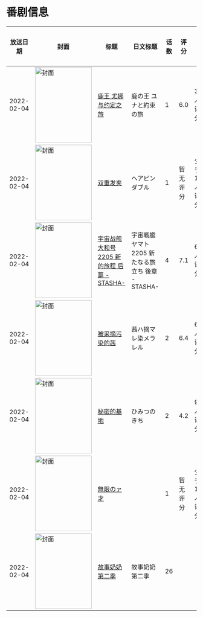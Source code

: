 # 番剧信息

|放送日期|封面|标题|日文标题|话数|评分|评分人数|
|---|---|---|---|---|---|---|
|2022-02-04|<img src="//lain.bgm.tv/pic/cover/c/ef/d4/250479_kuvhk.jpg" alt="封面" style="width:150px;height:200px;object-fit:cover;">|[鹿王 尤娜与约定之旅](https://bangumi.tv/subject/250479)|鹿の王 ユナと約束の旅|1|6.0|343人评分|
|2022-02-04|<img src="//lain.bgm.tv/pic/cover/c/57/49/351270_sccT5.jpg" alt="封面" style="width:150px;height:200px;object-fit:cover;">|[双重发夹](https://bangumi.tv/subject/351270)|ヘアピンダブル|1|暂无评分|少于10人评分|
|2022-02-04|<img src="//lain.bgm.tv/pic/cover/c/c9/a5/352905_fEo54.jpg" alt="封面" style="width:150px;height:200px;object-fit:cover;">|[宇宙战舰大和号2205 新的旅程 后篇 -STASHA-](https://bangumi.tv/subject/352905)|宇宙戦艦ヤマト2205 新たなる旅立ち 後章 -STASHA-|4|7.1|66人评分|
|2022-02-04|<img src="/img/no_icon_subject.png" alt="封面" style="width:150px;height:200px;object-fit:cover;">|[被采摘污染的茜](https://bangumi.tv/subject/354257)|茜ハ摘マレ染メラレル|2|6.4|630人评分|
|2022-02-04|<img src="/img/no_icon_subject.png" alt="封面" style="width:150px;height:200px;object-fit:cover;">|[秘密的基地](https://bangumi.tv/subject/354260)|ひみつのきち|2|4.2|94人评分|
|2022-02-04|<img src="//lain.bgm.tv/pic/cover/c/b9/d6/404736_P9up9.jpg" alt="封面" style="width:150px;height:200px;object-fit:cover;">|[無限のァ才](https://bangumi.tv/subject/404736)||1|暂无评分|少于10人评分|
|2022-02-04|<img src="//lain.bgm.tv/pic/cover/c/47/4a/538926_bwWtl.jpg" alt="封面" style="width:150px;height:200px;object-fit:cover;">|[故事奶奶 第二季](https://bangumi.tv/subject/538926)|故事奶奶 第二季|26|||

